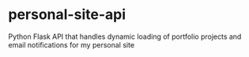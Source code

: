 # personal-site-api
Python Flask API that handles dynamic loading of portfolio projects and email notifications for my personal site
